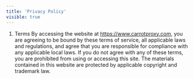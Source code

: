 ```yaml
---
title: 'Privacy Policy'
visible: true
---
```


1. Terms
By accessing the website at https://www.carrotproxy.com, you are agreeing to be bound by these terms of service, all applicable laws and regulations, and agree that you are responsible for compliance with any applicable local laws. If you do not agree with any of these terms, you are prohibited from using or accessing this site. The materials contained in this website are protected by applicable copyright and trademark law.